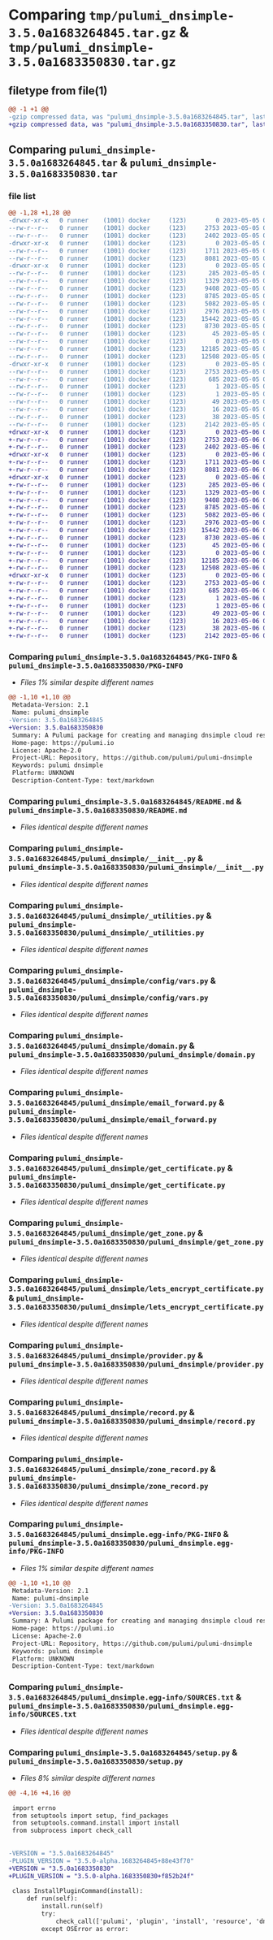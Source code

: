 # Comparing `tmp/pulumi_dnsimple-3.5.0a1683264845.tar.gz` & `tmp/pulumi_dnsimple-3.5.0a1683350830.tar.gz`

## filetype from file(1)

```diff
@@ -1 +1 @@
-gzip compressed data, was "pulumi_dnsimple-3.5.0a1683264845.tar", last modified: Fri May  5 05:42:09 2023, max compression
+gzip compressed data, was "pulumi_dnsimple-3.5.0a1683350830.tar", last modified: Sat May  6 05:37:39 2023, max compression
```

## Comparing `pulumi_dnsimple-3.5.0a1683264845.tar` & `pulumi_dnsimple-3.5.0a1683350830.tar`

### file list

```diff
@@ -1,28 +1,28 @@
-drwxr-xr-x   0 runner    (1001) docker     (123)        0 2023-05-05 05:42:09.566138 pulumi_dnsimple-3.5.0a1683264845/
--rw-r--r--   0 runner    (1001) docker     (123)     2753 2023-05-05 05:42:09.566138 pulumi_dnsimple-3.5.0a1683264845/PKG-INFO
--rw-r--r--   0 runner    (1001) docker     (123)     2402 2023-05-05 05:42:09.000000 pulumi_dnsimple-3.5.0a1683264845/README.md
-drwxr-xr-x   0 runner    (1001) docker     (123)        0 2023-05-05 05:42:09.566138 pulumi_dnsimple-3.5.0a1683264845/pulumi_dnsimple/
--rw-r--r--   0 runner    (1001) docker     (123)     1711 2023-05-05 05:42:09.000000 pulumi_dnsimple-3.5.0a1683264845/pulumi_dnsimple/__init__.py
--rw-r--r--   0 runner    (1001) docker     (123)     8081 2023-05-05 05:42:09.000000 pulumi_dnsimple-3.5.0a1683264845/pulumi_dnsimple/_utilities.py
-drwxr-xr-x   0 runner    (1001) docker     (123)        0 2023-05-05 05:42:09.566138 pulumi_dnsimple-3.5.0a1683264845/pulumi_dnsimple/config/
--rw-r--r--   0 runner    (1001) docker     (123)      285 2023-05-05 05:42:09.000000 pulumi_dnsimple-3.5.0a1683264845/pulumi_dnsimple/config/__init__.py
--rw-r--r--   0 runner    (1001) docker     (123)     1329 2023-05-05 05:42:09.000000 pulumi_dnsimple-3.5.0a1683264845/pulumi_dnsimple/config/vars.py
--rw-r--r--   0 runner    (1001) docker     (123)     9408 2023-05-05 05:42:09.000000 pulumi_dnsimple-3.5.0a1683264845/pulumi_dnsimple/domain.py
--rw-r--r--   0 runner    (1001) docker     (123)     8785 2023-05-05 05:42:09.000000 pulumi_dnsimple-3.5.0a1683264845/pulumi_dnsimple/email_forward.py
--rw-r--r--   0 runner    (1001) docker     (123)     5082 2023-05-05 05:42:09.000000 pulumi_dnsimple-3.5.0a1683264845/pulumi_dnsimple/get_certificate.py
--rw-r--r--   0 runner    (1001) docker     (123)     2976 2023-05-05 05:42:09.000000 pulumi_dnsimple-3.5.0a1683264845/pulumi_dnsimple/get_zone.py
--rw-r--r--   0 runner    (1001) docker     (123)    15442 2023-05-05 05:42:09.000000 pulumi_dnsimple-3.5.0a1683264845/pulumi_dnsimple/lets_encrypt_certificate.py
--rw-r--r--   0 runner    (1001) docker     (123)     8730 2023-05-05 05:42:09.000000 pulumi_dnsimple-3.5.0a1683264845/pulumi_dnsimple/provider.py
--rw-r--r--   0 runner    (1001) docker     (123)       45 2023-05-05 05:42:09.000000 pulumi_dnsimple-3.5.0a1683264845/pulumi_dnsimple/pulumi-plugin.json
--rw-r--r--   0 runner    (1001) docker     (123)        0 2023-05-05 05:42:09.000000 pulumi_dnsimple-3.5.0a1683264845/pulumi_dnsimple/py.typed
--rw-r--r--   0 runner    (1001) docker     (123)    12185 2023-05-05 05:42:09.000000 pulumi_dnsimple-3.5.0a1683264845/pulumi_dnsimple/record.py
--rw-r--r--   0 runner    (1001) docker     (123)    12508 2023-05-05 05:42:09.000000 pulumi_dnsimple-3.5.0a1683264845/pulumi_dnsimple/zone_record.py
-drwxr-xr-x   0 runner    (1001) docker     (123)        0 2023-05-05 05:42:09.566138 pulumi_dnsimple-3.5.0a1683264845/pulumi_dnsimple.egg-info/
--rw-r--r--   0 runner    (1001) docker     (123)     2753 2023-05-05 05:42:09.000000 pulumi_dnsimple-3.5.0a1683264845/pulumi_dnsimple.egg-info/PKG-INFO
--rw-r--r--   0 runner    (1001) docker     (123)      685 2023-05-05 05:42:09.000000 pulumi_dnsimple-3.5.0a1683264845/pulumi_dnsimple.egg-info/SOURCES.txt
--rw-r--r--   0 runner    (1001) docker     (123)        1 2023-05-05 05:42:09.000000 pulumi_dnsimple-3.5.0a1683264845/pulumi_dnsimple.egg-info/dependency_links.txt
--rw-r--r--   0 runner    (1001) docker     (123)        1 2023-05-05 05:42:09.000000 pulumi_dnsimple-3.5.0a1683264845/pulumi_dnsimple.egg-info/not-zip-safe
--rw-r--r--   0 runner    (1001) docker     (123)       49 2023-05-05 05:42:09.000000 pulumi_dnsimple-3.5.0a1683264845/pulumi_dnsimple.egg-info/requires.txt
--rw-r--r--   0 runner    (1001) docker     (123)       16 2023-05-05 05:42:09.000000 pulumi_dnsimple-3.5.0a1683264845/pulumi_dnsimple.egg-info/top_level.txt
--rw-r--r--   0 runner    (1001) docker     (123)       38 2023-05-05 05:42:09.566138 pulumi_dnsimple-3.5.0a1683264845/setup.cfg
--rw-r--r--   0 runner    (1001) docker     (123)     2142 2023-05-05 05:42:09.000000 pulumi_dnsimple-3.5.0a1683264845/setup.py
+drwxr-xr-x   0 runner    (1001) docker     (123)        0 2023-05-06 05:37:39.283863 pulumi_dnsimple-3.5.0a1683350830/
+-rw-r--r--   0 runner    (1001) docker     (123)     2753 2023-05-06 05:37:39.283863 pulumi_dnsimple-3.5.0a1683350830/PKG-INFO
+-rw-r--r--   0 runner    (1001) docker     (123)     2402 2023-05-06 05:37:39.000000 pulumi_dnsimple-3.5.0a1683350830/README.md
+drwxr-xr-x   0 runner    (1001) docker     (123)        0 2023-05-06 05:37:39.283863 pulumi_dnsimple-3.5.0a1683350830/pulumi_dnsimple/
+-rw-r--r--   0 runner    (1001) docker     (123)     1711 2023-05-06 05:37:39.000000 pulumi_dnsimple-3.5.0a1683350830/pulumi_dnsimple/__init__.py
+-rw-r--r--   0 runner    (1001) docker     (123)     8081 2023-05-06 05:37:39.000000 pulumi_dnsimple-3.5.0a1683350830/pulumi_dnsimple/_utilities.py
+drwxr-xr-x   0 runner    (1001) docker     (123)        0 2023-05-06 05:37:39.283863 pulumi_dnsimple-3.5.0a1683350830/pulumi_dnsimple/config/
+-rw-r--r--   0 runner    (1001) docker     (123)      285 2023-05-06 05:37:39.000000 pulumi_dnsimple-3.5.0a1683350830/pulumi_dnsimple/config/__init__.py
+-rw-r--r--   0 runner    (1001) docker     (123)     1329 2023-05-06 05:37:39.000000 pulumi_dnsimple-3.5.0a1683350830/pulumi_dnsimple/config/vars.py
+-rw-r--r--   0 runner    (1001) docker     (123)     9408 2023-05-06 05:37:39.000000 pulumi_dnsimple-3.5.0a1683350830/pulumi_dnsimple/domain.py
+-rw-r--r--   0 runner    (1001) docker     (123)     8785 2023-05-06 05:37:39.000000 pulumi_dnsimple-3.5.0a1683350830/pulumi_dnsimple/email_forward.py
+-rw-r--r--   0 runner    (1001) docker     (123)     5082 2023-05-06 05:37:39.000000 pulumi_dnsimple-3.5.0a1683350830/pulumi_dnsimple/get_certificate.py
+-rw-r--r--   0 runner    (1001) docker     (123)     2976 2023-05-06 05:37:39.000000 pulumi_dnsimple-3.5.0a1683350830/pulumi_dnsimple/get_zone.py
+-rw-r--r--   0 runner    (1001) docker     (123)    15442 2023-05-06 05:37:39.000000 pulumi_dnsimple-3.5.0a1683350830/pulumi_dnsimple/lets_encrypt_certificate.py
+-rw-r--r--   0 runner    (1001) docker     (123)     8730 2023-05-06 05:37:39.000000 pulumi_dnsimple-3.5.0a1683350830/pulumi_dnsimple/provider.py
+-rw-r--r--   0 runner    (1001) docker     (123)       45 2023-05-06 05:37:39.000000 pulumi_dnsimple-3.5.0a1683350830/pulumi_dnsimple/pulumi-plugin.json
+-rw-r--r--   0 runner    (1001) docker     (123)        0 2023-05-06 05:37:39.000000 pulumi_dnsimple-3.5.0a1683350830/pulumi_dnsimple/py.typed
+-rw-r--r--   0 runner    (1001) docker     (123)    12185 2023-05-06 05:37:39.000000 pulumi_dnsimple-3.5.0a1683350830/pulumi_dnsimple/record.py
+-rw-r--r--   0 runner    (1001) docker     (123)    12508 2023-05-06 05:37:39.000000 pulumi_dnsimple-3.5.0a1683350830/pulumi_dnsimple/zone_record.py
+drwxr-xr-x   0 runner    (1001) docker     (123)        0 2023-05-06 05:37:39.283863 pulumi_dnsimple-3.5.0a1683350830/pulumi_dnsimple.egg-info/
+-rw-r--r--   0 runner    (1001) docker     (123)     2753 2023-05-06 05:37:39.000000 pulumi_dnsimple-3.5.0a1683350830/pulumi_dnsimple.egg-info/PKG-INFO
+-rw-r--r--   0 runner    (1001) docker     (123)      685 2023-05-06 05:37:39.000000 pulumi_dnsimple-3.5.0a1683350830/pulumi_dnsimple.egg-info/SOURCES.txt
+-rw-r--r--   0 runner    (1001) docker     (123)        1 2023-05-06 05:37:39.000000 pulumi_dnsimple-3.5.0a1683350830/pulumi_dnsimple.egg-info/dependency_links.txt
+-rw-r--r--   0 runner    (1001) docker     (123)        1 2023-05-06 05:37:39.000000 pulumi_dnsimple-3.5.0a1683350830/pulumi_dnsimple.egg-info/not-zip-safe
+-rw-r--r--   0 runner    (1001) docker     (123)       49 2023-05-06 05:37:39.000000 pulumi_dnsimple-3.5.0a1683350830/pulumi_dnsimple.egg-info/requires.txt
+-rw-r--r--   0 runner    (1001) docker     (123)       16 2023-05-06 05:37:39.000000 pulumi_dnsimple-3.5.0a1683350830/pulumi_dnsimple.egg-info/top_level.txt
+-rw-r--r--   0 runner    (1001) docker     (123)       38 2023-05-06 05:37:39.283863 pulumi_dnsimple-3.5.0a1683350830/setup.cfg
+-rw-r--r--   0 runner    (1001) docker     (123)     2142 2023-05-06 05:37:39.000000 pulumi_dnsimple-3.5.0a1683350830/setup.py
```

### Comparing `pulumi_dnsimple-3.5.0a1683264845/PKG-INFO` & `pulumi_dnsimple-3.5.0a1683350830/PKG-INFO`

 * *Files 1% similar despite different names*

```diff
@@ -1,10 +1,10 @@
 Metadata-Version: 2.1
 Name: pulumi_dnsimple
-Version: 3.5.0a1683264845
+Version: 3.5.0a1683350830
 Summary: A Pulumi package for creating and managing dnsimple cloud resources.
 Home-page: https://pulumi.io
 License: Apache-2.0
 Project-URL: Repository, https://github.com/pulumi/pulumi-dnsimple
 Keywords: pulumi dnsimple
 Platform: UNKNOWN
 Description-Content-Type: text/markdown
```

### Comparing `pulumi_dnsimple-3.5.0a1683264845/README.md` & `pulumi_dnsimple-3.5.0a1683350830/README.md`

 * *Files identical despite different names*

### Comparing `pulumi_dnsimple-3.5.0a1683264845/pulumi_dnsimple/__init__.py` & `pulumi_dnsimple-3.5.0a1683350830/pulumi_dnsimple/__init__.py`

 * *Files identical despite different names*

### Comparing `pulumi_dnsimple-3.5.0a1683264845/pulumi_dnsimple/_utilities.py` & `pulumi_dnsimple-3.5.0a1683350830/pulumi_dnsimple/_utilities.py`

 * *Files identical despite different names*

### Comparing `pulumi_dnsimple-3.5.0a1683264845/pulumi_dnsimple/config/vars.py` & `pulumi_dnsimple-3.5.0a1683350830/pulumi_dnsimple/config/vars.py`

 * *Files identical despite different names*

### Comparing `pulumi_dnsimple-3.5.0a1683264845/pulumi_dnsimple/domain.py` & `pulumi_dnsimple-3.5.0a1683350830/pulumi_dnsimple/domain.py`

 * *Files identical despite different names*

### Comparing `pulumi_dnsimple-3.5.0a1683264845/pulumi_dnsimple/email_forward.py` & `pulumi_dnsimple-3.5.0a1683350830/pulumi_dnsimple/email_forward.py`

 * *Files identical despite different names*

### Comparing `pulumi_dnsimple-3.5.0a1683264845/pulumi_dnsimple/get_certificate.py` & `pulumi_dnsimple-3.5.0a1683350830/pulumi_dnsimple/get_certificate.py`

 * *Files identical despite different names*

### Comparing `pulumi_dnsimple-3.5.0a1683264845/pulumi_dnsimple/get_zone.py` & `pulumi_dnsimple-3.5.0a1683350830/pulumi_dnsimple/get_zone.py`

 * *Files identical despite different names*

### Comparing `pulumi_dnsimple-3.5.0a1683264845/pulumi_dnsimple/lets_encrypt_certificate.py` & `pulumi_dnsimple-3.5.0a1683350830/pulumi_dnsimple/lets_encrypt_certificate.py`

 * *Files identical despite different names*

### Comparing `pulumi_dnsimple-3.5.0a1683264845/pulumi_dnsimple/provider.py` & `pulumi_dnsimple-3.5.0a1683350830/pulumi_dnsimple/provider.py`

 * *Files identical despite different names*

### Comparing `pulumi_dnsimple-3.5.0a1683264845/pulumi_dnsimple/record.py` & `pulumi_dnsimple-3.5.0a1683350830/pulumi_dnsimple/record.py`

 * *Files identical despite different names*

### Comparing `pulumi_dnsimple-3.5.0a1683264845/pulumi_dnsimple/zone_record.py` & `pulumi_dnsimple-3.5.0a1683350830/pulumi_dnsimple/zone_record.py`

 * *Files identical despite different names*

### Comparing `pulumi_dnsimple-3.5.0a1683264845/pulumi_dnsimple.egg-info/PKG-INFO` & `pulumi_dnsimple-3.5.0a1683350830/pulumi_dnsimple.egg-info/PKG-INFO`

 * *Files 1% similar despite different names*

```diff
@@ -1,10 +1,10 @@
 Metadata-Version: 2.1
 Name: pulumi-dnsimple
-Version: 3.5.0a1683264845
+Version: 3.5.0a1683350830
 Summary: A Pulumi package for creating and managing dnsimple cloud resources.
 Home-page: https://pulumi.io
 License: Apache-2.0
 Project-URL: Repository, https://github.com/pulumi/pulumi-dnsimple
 Keywords: pulumi dnsimple
 Platform: UNKNOWN
 Description-Content-Type: text/markdown
```

### Comparing `pulumi_dnsimple-3.5.0a1683264845/pulumi_dnsimple.egg-info/SOURCES.txt` & `pulumi_dnsimple-3.5.0a1683350830/pulumi_dnsimple.egg-info/SOURCES.txt`

 * *Files identical despite different names*

### Comparing `pulumi_dnsimple-3.5.0a1683264845/setup.py` & `pulumi_dnsimple-3.5.0a1683350830/setup.py`

 * *Files 8% similar despite different names*

```diff
@@ -4,16 +4,16 @@
 
 import errno
 from setuptools import setup, find_packages
 from setuptools.command.install import install
 from subprocess import check_call
 
 
-VERSION = "3.5.0a1683264845"
-PLUGIN_VERSION = "3.5.0-alpha.1683264845+88e43f70"
+VERSION = "3.5.0a1683350830"
+PLUGIN_VERSION = "3.5.0-alpha.1683350830+f852b24f"
 
 class InstallPluginCommand(install):
     def run(self):
         install.run(self)
         try:
             check_call(['pulumi', 'plugin', 'install', 'resource', 'dnsimple', PLUGIN_VERSION])
         except OSError as error:
```

